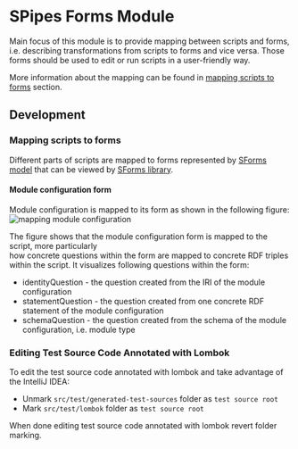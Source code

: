 # SPipes Forms Module

Main focus of this module is to provide mapping between scripts and forms, 
i.e. describing transformations from scripts to forms and vice versa.
Those forms should be used to edit or run scripts in a user-friendly way.

More information about the mapping can be found in [mapping scripts to forms](#mapping-scripts-to-forms) section.

## Development

### Mapping scripts to forms

Different parts of scripts are mapped to forms represented by [SForms model](https://github.com/kbss-cvut/s-forms-model) 
that can be viewed by [SForms library](https://github.com/kbss-cvut/s-forms).

#### Module configuration form

Module configuration is mapped to its form as shown in the following figure: 
![mapping module configuration](./doc/mapping-scripts-to-forms.png)

The figure shows that the module configuration form is mapped to the script, more particularly  
how concrete questions within the form are mapped to concrete RDF triples within the script.
It visualizes following questions within the form:
- identityQuestion - the question created from the IRI of the module configuration
- statementQuestion - the question created from one concrete RDF statement of the module configuration
- schemaQuestion - the question created from the schema of the module configuration, i.e. module type

### Editing Test Source Code Annotated with Lombok
To edit the test source code annotated with lombok and take advantage of
the IntelliJ IDEA:
* Unmark `src/test/generated-test-sources` folder as `test source root`
* Mark `src/test/lombok` folder as `test source root`

When done editing test source code annotated with lombok revert folder marking.